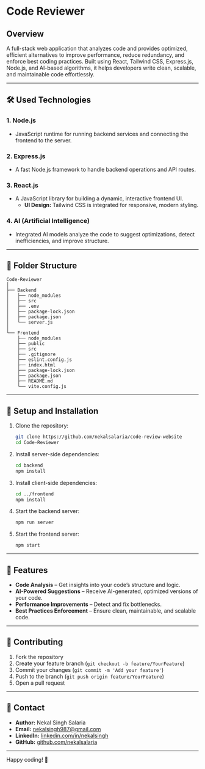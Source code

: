 # Code Reviewer

## Overview
A full-stack web application that analyzes code and provides optimized, efficient alternatives to improve performance, reduce redundancy, and enforce best coding practices. Built using React, Tailwind CSS, Express.js, Node.js, and AI-based algorithms, it helps developers write clean, scalable, and maintainable code effortlessly.

---

## 🛠️ Used Technologies

### 1. Node.js
- JavaScript runtime for running backend services and connecting the frontend to the server.

### 2. Express.js
- A fast Node.js framework to handle backend operations and API routes.

### 3. React.js
- A JavaScript library for building a dynamic, interactive frontend UI.
  - **UI Design:** Tailwind CSS is integrated for responsive, modern styling.

### 4. AI (Artificial Intelligence)
- Integrated AI models analyze the code to suggest optimizations, detect inefficiencies, and improve structure.

---

## 📁 Folder Structure
```
Code-Reviewer
│
├── Backend
│   ├── node_modules
│   ├── src
│   ├── .env
│   ├── package-lock.json
│   ├── package.json
│   └── server.js
│
└── Frontend
    ├── node_modules
    ├── public
    ├── src
    ├── .gitignore
    ├── eslint.config.js
    ├── index.html
    ├── package-lock.json
    ├── package.json
    ├── README.md
    └── vite.config.js
```

---

## 🚀 Setup and Installation

1. Clone the repository:
   ```bash
   git clone https://github.com/nekalsalaria/code-review-website
   cd Code-Reviewer
   ```

2. Install server-side dependencies:
   ```bash
   cd backend
   npm install
   ```

3. Install client-side dependencies:
   ```bash
   cd ../frontend
   npm install
   ```

4. Start the backend server:
   ```bash
   npm run server
   ```

5. Start the frontend server:
   ```bash
   npm start
   ```

---

## 🎯 Features

- **Code Analysis** – Get insights into your code’s structure and logic.
- **AI-Powered Suggestions** – Receive AI-generated, optimized versions of your code.
- **Performance Improvements** – Detect and fix bottlenecks.
- **Best Practices Enforcement** – Ensure clean, maintainable, and scalable code.

---

## 🤝 Contributing

1. Fork the repository
2. Create your feature branch (`git checkout -b feature/YourFeature`)
3. Commit your changes (`git commit -m 'Add your feature'`)
4. Push to the branch (`git push origin feature/YourFeature`)
5. Open a pull request

---

## 📧 Contact

- **Author:** Nekal Singh Salaria
- **Email:** [nekalsingh987@gmail.com](mailto:nekalsingh987@gmail.com)
- **LinkedIn:** [linkedin.com/in/nekalsingh](https://www.linkedin.com/in/nekalsingh)
- **GitHub:** [github.com/nekalsalaria](https://github.com/nekalsalaria/nekalsalaria)

---

Happy coding! 🚀
